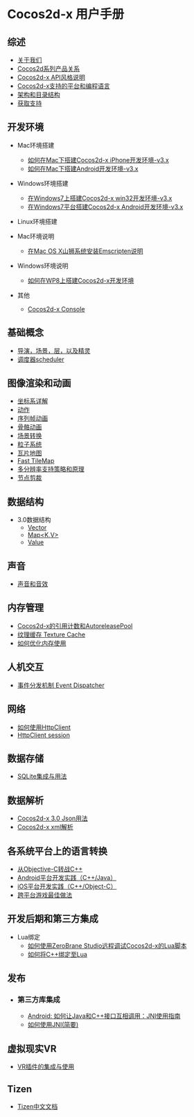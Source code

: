 # Cocos2d-x 用户手册

## 综述
- [关于我们](v3/about/about-us/zh.md)
- [Cocos2d系列产品关系](v3/about/relationships-in-cocos2d-family/zh.md)
- [Cocos2d-x API风格说明](v3/easy-to-learn-api-style/zh.md)
- [Cocos2d-x支持的平台和编程语言](v3/getting-started/supported-platforms-and-programming-languages/zh.md)
- [架构和目录结构](v3/getting-started/architecture-and-directory-structure/zh.md)
- [获取支持](v3/about/support/zh.md)

## 开发环境
- Mac环境搭建
    - [如何在Mac下搭建Cocos2d-x iPhone开发环境-v3.x](v3/getting-started/setting-up-development-environments-on-mac-with-xcode/zh.md)
    - [如何在Mac下搭建Android开发环境-v3.x](v3/getting-started/setting-up-development-environments-on-mac-with-eclipse/zh.md )
- Windows环境搭建
    - [在Windows7上搭建Cocos2d-x win32开发环境-v3.x](v3/getting-started/setting-up-development-environments-on-windows7-with-vs2013/zh.md)
    - [在Windows7平台搭建Cocos2d-x Android开发环境-v3.x](v3/getting-started/setting-up-development-environments-on-windows7-with-eclipse/zh.md)
- Linux环境搭建

- Mac环境说明
    - [在Mac OS X山狮系统安装Emscripten说明](v2/getting-started/setting-up-development-environments/mac-osx-environment-setup/setup-emscripten-on-mac_osx-mountain-lion/zh.md)
- Windows环境说明
    - [如何在WP8上搭建Cocos2d-x开发环境](v2/getting-started/setting-up-development-environments/windows-8-metro-environment-setup/setup-the-cocos2d-x-for-android-in-windows-8-metro/zh.md)
- 其他
    - [Cocos2d-x Console](v3/CCConsole/zh.md)

## 基础概念
- [导演，场景，层，以及精灵](v3/basic-concepts/zh.md)
- [调度器scheduler](v3/scheduler/zh.md)

## 图像渲染和动画
- [坐标系详解](v3/coordinate-system/zh.md)
- [动作](v3/action/zh.md)
- [序列帧动画](v3/frame-animation/zh.md)
- [骨骼动画](v3/spine/zh.md)
- [场景转换](v3/transitions/zh.md)
- [粒子系统](v3/particle-system/zh.md)
- [瓦片地图](v3/tiled-map/zh.md)
- [Fast TileMap](v3/fast-tilemap/zh.md)
- [多分辨率支持策略和原理](v3/multi-resolution/zh.md)
- [节点剪裁](v3/ClippingNode/zh.md)

## 数据结构
- 3.0数据结构
    - [Vector<T>](v3/data-structure/vector/zh.md)
    - [Map<K,V>](v3/data-structure/map/zh.md)
    - [Value](v3/data-structure/value/zh.md)

## 声音
- [声音和音效](v3/audio-and-effect/zh.md)

## 内存管理
- [Cocos2d-x的引用计数和AutoreleasePool](v3/refcount-autoreleasepool/zh.md)
- [纹理缓存 Texture Cache](v3/texture-cache/zh.md)
- [如何优化内存使用](v3/how-to-optimise-memory-usage/zh.md)

## 人机交互
- [事件分发机制 Event Dispatcher](v3/event-dispatcher/zh.md)

## 网络
- [如何使用HttpClient](v3/httpclient/zh.md)
- [HttpClient session](v3/httpclient-session/zh.md)

## 数据存储
- [SQLite集成与用法](v3/sqlite/zh.md)

## 数据解析
- [Cocos2d-x 3.0 Json用法](v3/json-parse/zh.md)
- [Cocos2d-x xml解析](v3/xml-parse/zh.md)

## 各系统平台上的语言转换
- [从Objective-C转战C++](v2/scripting-and-translating-between-programming-languages/for-c++-programmers/moving-from-objective-c-to-c++/zh.md)
- [Android平台开发实践（C++/Java）](v2/scripting-and-translating-between-programming-languages/easy-ndk/how-to-work-on-android-C++-Java/zh.md)
- [iOS平台开发实践（C++/Object-C）](v2/scripting-and-translating-between-programming-languages/easy-ndk/how-to-work-on-ios-C++-and-objective-c/zh.md)
- [跨平台游戏最佳做法](v2/optimizations/best-practice-of-cross-platform-games/zh.md)

## 开发后期和第三方集成
- Lua绑定
    - [如何使用ZeroBrane Studio远程调试Cocos2d-x的Lua脚本](v2/lua/lua-remote-debug-via-zerobrane/zh.md)
    - [如何将C++绑定至Lua](v2/scripting-and-translating-between-programming-languages/lua-binding/how-to-bind-c++-to-lua/zh.md)

## 发布
- ### 第三方库集成
    - [Android: 如何让Java和C++接口互相调用：JNI使用指南](v2/sdk-integration/android-jni/zh.md)
    - [如何使用JNI(简要)](v2/scripting-and-translating-between-programming-languages/for-c++-programmers/how-to-use-jni/zh.md)

## 虚拟现实VR
- [VR插件的集成与使用](v3/vr-plugin/zh.md)

## Tizen
- [Tizen中文文档](v3/tizen/zh.md)